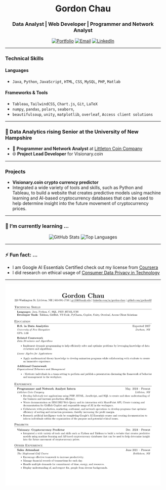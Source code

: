 <h1 align="center">Gordon Chau</h1>
<h3 align="center">Data Analyst | Web Developer | Programmer and Network Analyst</h3>
<p align="center">
  <a href="" target="_blank"><img src="https://img.shields.io/badge/Portfolio-%23FF5722.svg?style=for-the-badge&logo=web&logoColor=white" alt="Portfolio"></a>
  <a href="mailto:gochau62@outlookcom"><img src="https://img.shields.io/badge/Email-%230078D7.svg?style=for-the-badge&logo=gmail&logoColor=white" alt="Email"></a>
  <a href="https://www.linkedin.com/in/gordon-chau-3455542ba/" target="_blank"><img src="https://img.shields.io/badge/LinkedIn-%230A66C2.svg?style=for-the-badge&logo=linkedin&logoColor=white" alt="LinkedIn"></a>
</p>

---
### Technical Skills  
#### **Languages**  
- `Java`, `Python`, `JavaScript`, `HTML`, `CSS`, `MySQL`, `PHP`, `Matlab`
#### **Frameworks & Tools**  
- `Tableau`, `TailwindCSS`, `Chart.js`, `Git`, `LaTeX`
- `numpy`, `pandas`, `polars`, `seaborn`,
- `beautifulsoup`, `unity`, `matplotlib`, `overleaf`, `Access client solutions`

---
### 🌟 Data Analytics rising Senior at the University of New Hampshire
- 🔧 **Programmer and Network Analyst** at [Littleton Coin Company](https://www.littletoncoin.com/shop)
- 🌐 **Project Lead Developer** for Visionary.coin

---
### Projects  
- **Visionary.coin crypto currency predictor**
- Integrated a wide variety of tools and skills, such as Python and Tableau, to build a website that creates predictive models using machine learning and AI-based cryptocurrency databases that can be used to help determine insight into the future movement of cryptocurrency prices.


---
### 🌱 I’m currently learning ...
<p align="center">
  <img src="https://github-readme-stats.vercel.app/api?username=gochau62&show_icons=true&theme=tokyonight" alt="GitHub Stats" width="420" height="400" />
  <img src="https://github-readme-stats.vercel.app/api/top-langs/?username=gochau62&layout=compact&theme=tokyonight" alt="Top Languages" width="420" height="400"/>
</p>

---
### ⚡ Fun fact: ...
- I am Google AI Essentials Certified check out my license from [Coursera](Coursera.pdf)
- I did research on ethical usage of [Consumer Data Privacy in Technology](consumer_data_privacy.pdf)

---

![resume.png](resume.png)
